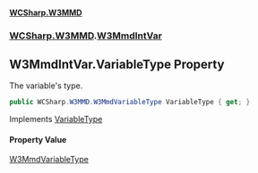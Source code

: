 #### [WCSharp.W3MMD](index.md 'index')
### [WCSharp.W3MMD](WCSharp.W3MMD.md 'WCSharp.W3MMD').[W3MmdIntVar](WCSharp.W3MMD.W3MmdIntVar.md 'WCSharp.W3MMD.W3MmdIntVar')

## W3MmdIntVar.VariableType Property

The variable's type.

```csharp
public WCSharp.W3MMD.W3MmdVariableType VariableType { get; }
```

Implements [VariableType](WCSharp.W3MMD.IW3MmdVar.VariableType.md 'WCSharp.W3MMD.IW3MmdVar.VariableType')

#### Property Value
[W3MmdVariableType](WCSharp.W3MMD.W3MmdVariableType.md 'WCSharp.W3MMD.W3MmdVariableType')